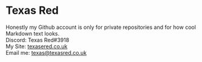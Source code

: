 # Texas Red
Honestly my Github account is only for private repositories and for how cool Markdown text looks.
<br>
Discord: Texas Red#3918
<br>
My Site: [texasered.co.uk](https://texasred.co.uk/)
<br>
Email me: [texas@texasred.co.uk](mailto:texas@texasred.co.uk)



